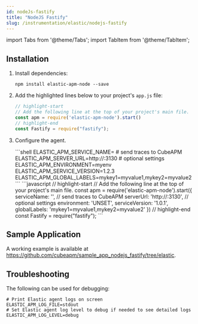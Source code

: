 ```yaml
---
id: nodeJs-fastify
title: "NodeJS Fastify"
slug: /instrumentation/elastic/nodejs-fastify
---
```


import Tabs from '@theme/Tabs';
import TabItem from '@theme/TabItem';

## Installation

1. Install dependencies:

   ```shell
   npm install elastic-apm-node --save
   ```

1. Add the highlighted lines below to your project's `app.js` file:

   ```javascript
   // highlight-start
   // Add the following line at the top of your project's main file.
   const apm = require('elastic-apm-node').start()
   // highlight-end
   const Fastify = require("fastify");
   ```

1. Configure the agent.

   <Tabs>
      <TabItem value="env" label="Environment Variables">
         ```shell
         ELASTIC_APM_SERVICE_NAME=<app_name>
         # send traces to CubeAPM
         ELASTIC_APM_SERVER_URL=http://<ip_address_of_cubeapm_server>:3130
         # optional settings
         ELASTIC_APM_ENVIRONMENT=myenv
         ELASTIC_APM_SERVICE_VERSION=1.2.3
         ELASTIC_APM_GLOBAL_LABELS=mykey1=myvalue1,mykey2=myvalue2
         ```
      </TabItem>  
      <TabItem value="file" label="Code">
            ```javascript
            // highlight-start
            // Add the following line at the top of your project's main file.
            const apm = require('elastic-apm-node').start({
              serviceName: '<app_name>',
              // send traces to CubeAPM
              serverUrl: 'http://<ip_address_of_cubeapm_server>:3130',
              // optional settings
              environment: 'UNSET',
              serviceVersion: '1.0.1',
              globalLabels: 'mykey1=myvalue1,mykey2=myvalue2'
            })
            // highlight-end
            const Fastify = require("fastify");
            ```
      </TabItem>
   </Tabs>

## Sample Application

A working example is available at https://github.com/cubeapm/sample_app_nodejs_fastify/tree/elastic.

## Troubleshooting

The following can be used for debugging:

```shell
# Print Elastic agent logs on screen
ELASTIC_APM_LOG_FILE=stdout
# Set Elastic agent log level to debug if needed to see detailed logs
ELASTIC_APM_LOG_LEVEL=debug
```